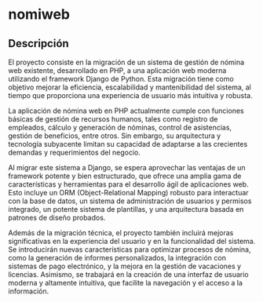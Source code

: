 # nomiweb

## Descripción

El proyecto consiste en la migración de un sistema de gestión de nómina web existente, desarrollado en PHP, a una aplicación web moderna utilizando el framework Django de Python. Esta migración tiene como objetivo mejorar la eficiencia, escalabilidad y mantenibilidad del sistema, al tiempo que proporciona una experiencia de usuario más intuitiva y robusta.

La aplicación de nómina web en PHP actualmente cumple con funciones básicas de gestión de recursos humanos, tales como registro de empleados, cálculo y generación de nóminas, control de asistencias, gestión de beneficios, entre otros. Sin embargo, su arquitectura y tecnología subyacente limitan su capacidad de adaptarse a las crecientes demandas y requerimientos del negocio.

Al migrar este sistema a Django, se espera aprovechar las ventajas de un framework potente y bien estructurado, que ofrece una amplia gama de características y herramientas para el desarrollo ágil de aplicaciones web. Esto incluye un ORM (Object-Relational Mapping) robusto para interactuar con la base de datos, un sistema de administración de usuarios y permisos integrado, un potente sistema de plantillas, y una arquitectura basada en patrones de diseño probados.

Además de la migración técnica, el proyecto también incluirá mejoras significativas en la experiencia del usuario y en la funcionalidad del sistema. Se introducirán nuevas características para optimizar procesos de nómina, como la generación de informes personalizados, la integración con sistemas de pago electrónico, y la mejora en la gestión de vacaciones y licencias. Asimismo, se trabajará en la creación de una interfaz de usuario moderna y altamente intuitiva, que facilite la navegación y el acceso a la información.